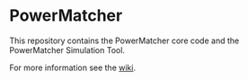 # PowerMatcher

This repository contains the PowerMatcher core code and the PowerMatcher Simulation Tool. 

For more information see the [wiki](https://github.com/flexiblepower/powermatcher/wiki).